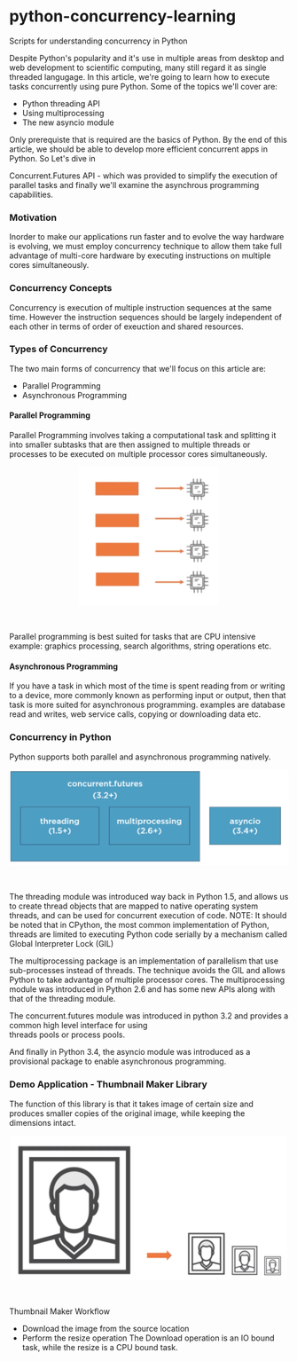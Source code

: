 # python-concurrency-learning
Scripts for understanding concurrency in Python

Despite Python's popularity and it's use in multiple areas from desktop and web development to scientific computing, 
many still regard it as single threaded langugage. In this article, we're going to learn how to execute tasks concurrently
using pure Python. Some of the topics we'll cover are:
- Python threading API
- Using multiprocessing
- The new asyncio module

Only prerequiste that is required are the basics of Python.
By the end of this article, we should be able to develop more efficient concurrent apps in Python. 
So Let's dive in

Concurrent.Futures API - which was provided to simplify the execution of parallel tasks and finally we'll examine the
asynchrous programming capabilities.

### Motivation
Inorder to make our applications run faster and to evolve the way hardware is evolving, we must employ concurrency technique
to allow them take full advantage of multi-core hardware by executing instructions on multiple cores simultaneously.

### Concurrency Concepts
Concurrency is execution of multiple instruction sequences at the same time.
However the instruction sequences should be largely independent of each other
in terms of order of exeuction and shared resources.

### Types of Concurrency
The two main forms of concurrency that we'll focus on this article are:
- Parallel Programming
- Asynchronous Programming

#### Parallel Programming
Parallel Programming involves taking a computational task and splitting it into smaller subtasks
that are then assigned to multiple threads or processes to be executed on multiple processor cores
simultaneously. <br />

<p align="center">
	<img src="./img/parallel_programming.png" height="250"/>
</p> <br />

Parallel programming is best suited for tasks that are CPU intensive example: graphics processing,
search algorithms, string operations etc.

#### Asynchronous Programming
If you have a task in which most of the time is spent reading from or writing to a device,
more commonly known as performing input or output, then that task is more suited for asynchronous
programming. examples are database read and writes, web service calls, copying or downloading data etc.


### Concurrency in Python
Python supports both parallel and asynchronous programming natively. <br />

<p align="center">
	<img src="./img/concurrency_in_python.png" width="700" />
</p> <br />

The threading module was introduced way back in Python 1.5, and allows us to create
thread objects that are mapped to native operating system threads, and can be used for 
concurrent execution of code.
NOTE: It should be noted that in CPython, the most common implementation of Python, threads
are limited to executing Python code serially by a mechanism called Global Interpreter Lock (GIL) <br />

The multiprocessing package is an implementation of parallelism that use sub-processes instead of threads.
The technique avoids the GIL and allows Python to take advantage of multiple processor cores. The multiprocessing
module was introduced in Python 2.6 and has some new APIs along with that of the threading module. <br />

The concurrent.futures module was introduced in python 3.2 and provides a common high level interface for using \
threads pools or process pools. <br />

And finally in Python 3.4, the asyncio module was introduced as a provisional package to enable asynchronous programming.

### Demo Application - Thumbnail Maker Library
The function of this library is that it takes image of certain size and produces smaller copies
of the original image, while keeping the dimensions intact.<br />

<p align="center">
	<img src="./img/thumbnail_maker.png" width="500"/>
</p> <br />

Thumbnail Maker Workflow
- Download the image from the source location
- Perform the resize operation
The Download operation is an IO bound task, while the resize is a CPU bound task.
